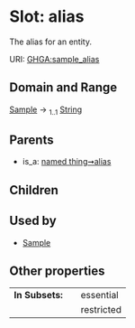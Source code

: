 
# Slot: alias


The alias for an entity.

URI: [GHGA:sample_alias](https://w3id.org/GHGA/sample_alias)


## Domain and Range

[Sample](Sample.md) &#8594;  <sub>1..1</sub> [String](types/String.md)

## Parents

 *  is_a: [named thing➞alias](named_thing_alias.md)

## Children


## Used by

 * [Sample](Sample.md)

## Other properties

|  |  |  |
| --- | --- | --- |
| **In Subsets:** | | essential |
|  | | restricted |

